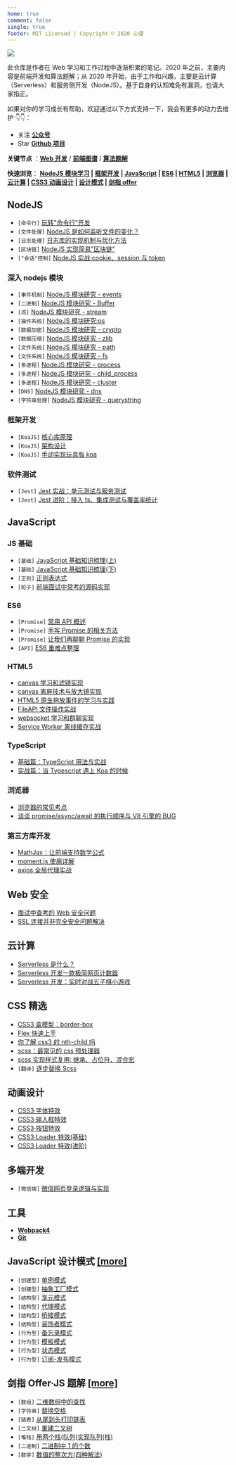 ```yaml
---
home: true
comment: false
single: true
footer: MIT Licensed | Copyright © 2020 心谭
---
```


![](https://6d78-mxm1923893223-ulteh-1302287111.tcb.qcloud.la/%E5%89%8D%E7%AB%AF%E8%B5%84%E6%96%99/IMG_6687.JPG?sign=1a70406fc97b0e8700eef43b372251f3&t=1628353165)

此仓库是作者在 Web 学习和工作过程中逐渐积累的笔记。2020 年之前，主要内容是前端开发和算法题解；从 2020 年开始，由于工作和兴趣，主要是云计算（Serverless）和服务侧开发（NodeJS）。基于自身的认知难免有漏洞，也请大家指正。

如果对你的学习成长有帮助，欢迎通过以下方式支持一下，我会有更多的动力去维护 👇👇：

-   关注 [**公众号**](https://mp.weixin.qq.com/mp/profile_ext?action=home&__biz=MzIxMjA2MTQ2OA==&scene=124#wechat_redirect)
-   Star [**Github 项目**](https://github.com/dongyuanxin/blog)

**关键节点** ：[**Web 开发**](https://xin-tan.com/notes/) / [**前端图谱**](https://xin-tan.com/frontend/) / [**算法题解**](https://xin-tan.com/frontend/)

**快速浏览**： **[NodeJS 模块学习](#深入-nodejs-模块) | [框架开发](#框架开发) | [JavaScript](#javascript) | [ES6](#es6) | [HTML5](#html5) | [浏览器](#浏览器) | [云计算](#云计算) | [CSS3 动画设计](#动画设计) | [设计模式](#javascript-设计模式-more) | [剑指 offer](剑指-offer·js-题解-more)**

## NodeJS

-   `[命令行]` [玩转"命令行"开发](https://xin-tan.com/2019-05-07-play-node-shell/)
-   `[文件处理]` [NodeJS 是如何监听文件的变化？](https://xin-tan.com/2019-09-03-nodejs-watch-file/)
-   `[日志处理]` [日志库的实现机制与优化方法](https://xin-tan.com/2019-09-04-log-module/)
-   `[区块链]` [NodeJS 实现简易"区块链"](https://xin-tan.com/2019-05-02-node-block-chain/)
-   `["会话"控制]` [NodeJS 实战:cookie、session 与 token](https://xin-tan.com/2020-01-14-cookie-session-token/)

### 深入 nodejs 模块

-   `[事件机制]` [NodeJS 模块研究 - events](https://xin-tan.com/2020-01-10-nodejs-events/)
-   `[二进制]` [NodeJS 模块研究 - Buffer](https://xin-tan.com/2020-01-17-buffer/)
-   `[流]` [NodeJS 模块研究 - stream](https://xin-tan.com/2020-01-28-stream/)
-   `[操作系统]` [NodeJS 模块研究:os](https://xin-tan.com/2020-01-11-nodejs-os/)
-   `[数据加密]` [NodeJS 模块研究 - crypto](https://xin-tan.com/2020-01-21-crypto/)
-   `[数据压缩]` [NodeJS 模块研究 - zlib](https://xin-tan.com/2020-01-26-zlib/)
-   `[文件系统]` [NodeJS 模块研究 - path](https://xin-tan.com/2020-01-09-nodejs-path/)
-   `[文件系统]` [NodeJS 模块研究 - fs](https://xin-tan.com/2020-01-15-fs/)
-   `[多进程]` [NodeJS 模块研究 - process](https://xin-tan.com/2020-01-19-process/)
-   `[多进程]` [NodeJS 模块研究 - child_process](https://xin-tan.com/2020-01-25-child-process/)
-   `[多进程]` [NodeJS 模块研究 - cluster](https://xin-tan.com/2020-01-27-cluster/)
-   `[DNS]` [NodeJS 模块研究 - dns](https://xin-tan.com/2020-01-22-dns/)
-   `[字符串处理]` [NodeJS 模块研究 - querystring](https://xin-tan.com/2020-01-20-querystring/)

### 框架开发

-   `[KoaJS]` [核心库原理](https://xin-tan.com/2019-06-21-deep-in-koa/)
-   `[KoaJS]` [架构设计](https://xin-tan.com/2019-06-18-deep-in-koa)
-   `[KoaJS]` [手动实现玩具版 koa](https://xin-tan.com/2019-06-21-deep-in-koa-3/)

### 软件测试

-   `[Jest]` [Jest 实战：单元测试与服务测试](https://xin-tan.com/2019-05-04-jest-base/)
-   `[Jest]` [Jest 进阶：接入 ts、集成测试与覆盖率统计](https://xin-tan.com/2019-05-04-deep-in-jest/)

## JavaScript

### JS 基础

-   `[基础]` [JavaScript 基础知识梳理(上)](https://xin-tan.com/2019-03-26-javascript-first/)
-   `[基础]` [JavaScript 基础知识梳理(下)](https://xin-tan.com/2019-03-27-javascript-second/)
-   `[正则]` [正则表达式](https://xin-tan.com/2019-03-21-js-re/)
-   `[轮子]` [前端面试中常考的源码实现](https://xin-tan.com/2019-03-18-interview-js-code/)

### ES6

-   `[Promise]` [常用 API 概述](https://xin-tan.com/2018-05-23-es-promise/)
-   `[Promise]` [手写 Promise 的相关方法](https://xin-tan.com/2019-11-23-promise-methods/)
-   `[Promise]` [让我们再聊聊 Promise 的实现](https://xin-tan.com/2019-11-25-promise-a-plus/)
-   `[API]` [ES6 重难点整理](https://xin-tan.com/2019-04-09-es6/)

### HTML5

-   [canvas 学习和滤镜实现](https://xin-tan.com/2018-08-20-canvas-beauty-filter/)
-   [canvas 离屏技术与放大镜实现](https://xin-tan.com/2018-08-30-canvas-off-screen/)
-   [HTML5 原生拖放事件的学习与实践](https://xin-tan.com/2019-04-10-html5-drag-drop/)
-   [FileAPI 文件操作实战](https://xin-tan.com/2019-07-15-file-api/)
-   [websocket 学习和群聊实现](https://xin-tan.com/2018-08-19-websocket-group-chat/)
-   [Service Worker 离线缓存实战](https://xin-tan.com/2019-04-02-pwa-service-worker/)

### TypeScript

-   [基础篇：TypeScript 用法与实战](https://xin-tan.com/2019-08-27-typescript-notes/)
-   [实战篇：当 Typescript 遇上 Koa 的时候](https://xin-tan.com/2019-08-27-koa-meet-typescript/)

### 浏览器

-   [浏览器的常见考点](https://xin-tan.com/2019-05-15-browser/)
-   [谈谈 promise/async/await 的执行顺序与 V8 引擎的 BUG](https://xin-tan.com/2018-05-29-promise-async-await-order/)

### 第三方库开发

-   [MathJax：让前端支持数学公式](https://xin-tan.com/2018-10-03-js-mathjax/)
-   [moment.js 使用详解](https://xin-tan.com/2018-08-21-momentjs/)
-   [axios 全局代理实战](https://xin-tan.com/2019-04-16-axios/)

## Web 安全

-   [面试中查考的 Web 安全问题](https://xin-tan.com/2019-05-15-web-safety/)
-   [SSL 连接并非完全安全问题解决](https://xin-tan.com/2018-08-26-ssl/)

## 云计算

-   [Serverless 是什么？](https://xin-tan.com/2020-01-07-what-is-serverless/)
-   [Serverless 开发一款极简网页计数器](https://xin-tan.com/2019-05-18-serverless-page-counter/)
-   [Serverless 开发：实时对战五子棋小游戏](https://xin-tan.com/2019-08-14-game-gomoku/)

## CSS 精选

-   [CSS3 盒模型：border-box](https://xin-tan.com/2018-06-05-border-sizing/)
-   [Flex 快速上手](https://xin-tan.com/2019-03-20-css3-flex/)
-   [你了解 css3 的 nth-child 吗](https://xin-tan.com/2019-03-19-css3-nth-child/)
-   [scss：最常见的 css 预处理器](https://xin-tan.com/2018-05-29-scss-fisrt-step/)
-   [scss 实现样式复用: 继承、占位符、混合宏](https://xin-tan.com/2018-05-29-scss-more/)
-   `[翻译]` [逐步替换 Scss](https://xin-tan.com/2019-05-17-why-i-stopped-using-sass/)

## 动画设计

-   [CSS3·字体特效](https://xin-tan.com/2019-07-16-font-animation/)
-   [CSS3·输入框特效](https://xin-tan.com/2019-07-22-input-animation/)
-   [CSS3·按钮特效](https://xin-tan.com/2019-07-24-button-animation/)
-   [CSS3·Loader 特效(基础)](https://xin-tan.com/2019-07-25-loader-animation-first/)
-   [CSS3·Loader 特效(进阶)](https://xin-tan.com/2019-07-26-loader-animation-second/)

## 多端开发

-   `[微信端]` [微信网页登录逻辑与实现](https://xin-tan.com/2019-04-15-wechat-h5-login/)

## 工具

-   [**Webpack4**](https://xin-tan.com/categories/webpack4系列教程/)
-   [**Git**](https://xin-tan.com/categories/git%E7%AC%94%E8%AE%B0/)

## JavaScript 设计模式 [\[more\]](https://xin-tan.com/algorithm/#%E8%AE%BE%E8%AE%A1%E6%A8%A1%E5%BC%8F%E6%89%8B%E5%86%8C)

-   `[创建型]` [单例模式](https://xin-tan.com/2018-10-23-singleton-pattern/)
-   `[创建型]` [抽象工厂模式](https://xin-tan.com/2019-04-01-abstract-factory-pattern/)
-   `[结构型]` [享元模式](https://xin-tan.com/2018-12-16-flyweight-pattern/)
-   `[结构型]` [代理模式](https://xin-tan.com/2018-11-01-proxy-pattern/)
-   `[结构型]` [桥接模式](https://xin-tan.com/2019-01-19-bridge-pattern/)
-   `[结构型]` [装饰者模式](https://xin-tan.com/2019-01-12-decorator-pattern/)
-   `[行为型]` [备忘录模式](https://xin-tan.com/2019-01-26-memento-pattern/)
-   `[行为型]` [模板模式](https://xin-tan.com/2019-01-31-template-pattern/)
-   `[行为型]` [状态模式](https://xin-tan.com/2019-01-16-state-pattern/)
-   `[行为型]` [订阅-发布模式](https://xin-tan.com/2018-11-18-publish-subscribe-pattern/)

## 剑指 Offer·JS 题解 [\[more\]](https://xin-tan.com/algorithm/#%E3%80%8A%E5%89%91%E6%8C%87-Offer%E3%80%8B-JavaScript-%E7%89%88%E8%AE%B2%E8%A7%A3)

-   `[数组]` [二维数组中的查找](https://xin-tan.com/2019-12-19-er-wei-shu-zu-cha-zhao/)
-   `[字符串]` [替换空格](https://xin-tan.com/2019-12-19-ti-huan-kong-ge/)
-   `[链表]` [从尾到头打印链表](https://xin-tan.com/2019-12-21-da-yin-lian-biao/)
-   `[二叉树]` [重建二叉树](https://xin-tan.com/2019-12-21-re-construct-btree/)
-   `[堆栈]` [用两个栈(队列)实现队列(栈)](https://xin-tan.com/2019-12-23-zhan-shi-xian-dui-lie/)
-   `[二进制]` [二进制中 1 的个数](https://xin-tan.com/2019-12-31-number-of-one/)
-   `[数学]` [数值的整次方(四种解法)](https://xin-tan.com/2019-12-31-pow/)
